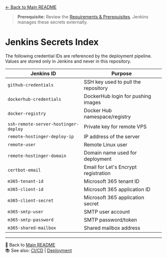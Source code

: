 [← Back to Main README](../README.md)

> **Prerequisite:** Review the [Requirements & Prerequisites](../README.md#-requirements--prerequisites). Jenkins manages these secrets externally.

# Jenkins Secrets Index

The following credential IDs are referenced by the deployment pipeline. Values are stored only in Jenkins and never in this repository.

| Jenkins ID                              | Purpose |
|-----------------------------------------|---------|
| `github-credentials`                    | SSH key used to pull the repository |
| `dockerhub-credentials`                 | DockerHub login for pushing images |
| `docker-registry`                       | Docker Hub namespace/registry |
| `ssh-remote-server-hostinger-deploy`    | Private key for remote VPS |
| `remote-hostinger-deploy-ip`            | IP address of the server |
| `remote-user`                           | Remote Linux user |
| `remote-hostinger-domain`               | Domain name used for deployment |
| `certbot-email`                         | Email for Let's Encrypt registration |
| `m365-tenant-id`                        | Microsoft 365 tenant ID |
| `m365-client-id`                        | Microsoft 365 application ID |
| `m365-client-secret`                    | Microsoft 365 application secret |
| `m365-smtp-user`                        | SMTP user account |
| `m365-smtp-password`                    | SMTP password/token |
| `m365-shared-mailbox`                   | Shared mailbox address |

---
🔗 Back to [Main README](../README.md)  
📚 See also: [CI/CD](ci-cd-pipeline.md) | [Deployment](deployment.md)
